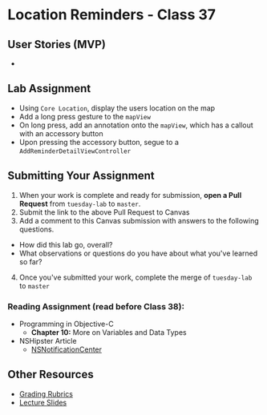 # Location Reminders - Class 37  

## User Stories (MVP)  
-  

## Lab Assignment
* Using `Core Location`, display the users location on the map
* Add a long press gesture to the `mapView`
* On long press,  add an annotation onto the `mapView`, which has a callout with an accessory button
* Upon pressing the accessory button, segue to a `AddReminderDetailViewController`
	
## Submitting Your Assignment  
1. When your work is complete and ready for submission, **open a Pull Request** from `tuesday-lab` to `master`.  
2. Submit the link to the above Pull Request to Canvas  
3. Add a comment to this Canvas submission with answers to the following questions.  
  - How did this lab go, overall?  
  - What observations or questions do you have about what you've learned so far?  
4. Once you've submitted your work, complete the merge of `tuesday-lab` to `master`  

### Reading Assignment (read **before** Class 38):  
* Programming in Objective-C  
  * **Chapter 10:** More on Variables and Data Types  
* NSHipster Article  
  * [NSNotificationCenter](http://nshipster.com/nsnotification-and-nsnotificationcenter/)  

## Other Resources  
* [Grading Rubrics](../../resources/)  
* [Lecture Slides](https://www.icloud.com/keynote/0002PSxT891quC_xyaHmdrCYg#Week7_Day2)  